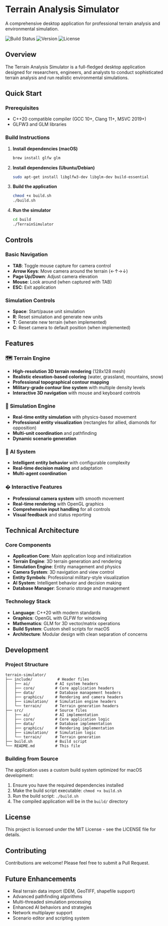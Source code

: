 # Terrain Analysis Simulator

A comprehensive desktop application for professional terrain analysis and environmental simulation.

![Build Status](https://img.shields.io/badge/build-passing-brightgreen)
![Version](https://img.shields.io/badge/version-1.0.0-blue)
![License](https://img.shields.io/badge/license-MIT-green)

## Overview

The Terrain Analysis Simulator is a full-fledged desktop application designed for researchers, engineers, and analysts to conduct sophisticated terrain analysis and run realistic environmental simulations.

## Quick Start

### Prerequisites
- C++20 compatible compiler (GCC 10+, Clang 11+, MSVC 2019+)
- GLFW3 and GLM libraries

### Build Instructions

1. **Install dependencies (macOS)**
   ```bash
   brew install glfw glm
   ```

2. **Install dependencies (Ubuntu/Debian)**
   ```bash
   sudo apt-get install libglfw3-dev libglm-dev build-essential
   ```

3. **Build the application**
   ```bash
   chmod +x build.sh
   ./build.sh
   ```

4. **Run the simulator**
   ```bash
   cd build
   ./TerrainSimulator
   ```

## Controls

### Basic Navigation
- **TAB**: Toggle mouse capture for camera control
- **Arrow Keys**: Move camera around the terrain (←↑→↓)
- **Page Up/Down**: Adjust camera elevation
- **Mouse**: Look around (when captured with TAB)
- **ESC**: Exit application

### Simulation Controls
- **Space**: Start/pause unit simulation
- **R**: Reset simulation and generate new units
- **T**: Generate new terrain (when implemented)
- **C**: Reset camera to default position (when implemented)

## Features

### 🗺️ **Terrain Engine**
- **High-resolution 3D terrain rendering** (128x128 mesh)
- **Realistic elevation-based coloring** (water, grassland, mountains, snow)
- **Professional topographical contour mapping**
- **Military-grade contour line system** with multiple density levels
- **Interactive 3D navigation** with mouse and keyboard controls

### 🎯 **Simulation Engine**
- **Real-time entity simulation** with physics-based movement
- **Professional entity visualization** (rectangles for allied, diamonds for opposition)
- **Multi-unit coordination** and pathfinding
- **Dynamic scenario generation**

### 🤖 **AI System**
- **Intelligent entity behavior** with configurable complexity
- **Real-time decision making** and adaptation
- **Multi-agent coordination**

### � **Interactive Features**
- **Professional camera system** with smooth movement
- **Real-time rendering** with OpenGL graphics
- **Comprehensive input handling** for all controls
- **Visual feedback** and status reporting

## Technical Architecture

### Core Components
- **Application Core**: Main application loop and initialization
- **Terrain Engine**: 3D terrain generation and rendering
- **Simulation Engine**: Entity management and physics
- **Camera System**: 3D navigation and view control
- **Entity Symbols**: Professional military-style visualization
- **AI System**: Intelligent behavior and decision making
- **Database Manager**: Scenario storage and management

### Technology Stack
- **Language**: C++20 with modern standards
- **Graphics**: OpenGL with GLFW for windowing
- **Mathematics**: GLM for 3D vector/matrix operations
- **Build System**: Custom shell scripts for macOS
- **Architecture**: Modular design with clean separation of concerns

## Development

### Project Structure
```
terrain-simulator/
├── include/           # Header files
│   ├── ai/           # AI system headers
│   ├── core/         # Core application headers
│   ├── data/         # Database management headers
│   ├── graphics/     # Rendering and camera headers
│   ├── simulation/   # Simulation engine headers
│   └── terrain/      # Terrain generation headers
├── src/              # Source files
│   ├── ai/           # AI implementation
│   ├── core/         # Core application logic
│   ├── data/         # Database implementation
│   ├── graphics/     # Rendering implementation
│   ├── simulation/   # Simulation logic
│   └── terrain/      # Terrain generation
├── build.sh          # Build script
└── README.md         # This file
```

### Building from Source
The application uses a custom build system optimized for macOS development:

1. Ensure you have the required dependencies installed
2. Make the build script executable: `chmod +x build.sh`
3. Run the build script: `./build.sh`
4. The compiled application will be in the `build/` directory

## License

This project is licensed under the MIT License - see the LICENSE file for details.

## Contributing

Contributions are welcome! Please feel free to submit a Pull Request.

## Future Enhancements

- Real terrain data import (DEM, GeoTIFF, shapefile support)
- Advanced pathfinding algorithms
- Multi-threaded simulation processing
- Enhanced AI behaviors and strategies
- Network multiplayer support
- Scenario editor and scripting system
